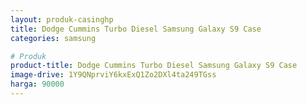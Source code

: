```yaml
---
layout: produk-casinghp
title: Dodge Cummins Turbo Diesel Samsung Galaxy S9 Case
categories: samsung

# Produk
product-title: Dodge Cummins Turbo Diesel Samsung Galaxy S9 Case
image-drive: 1Y9QNprviY6kxExQ1Zo2DXl4ta249TGss
harga: 90000
---
```

